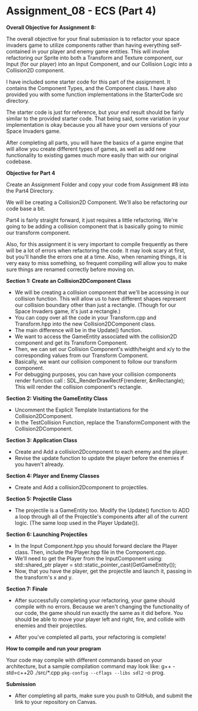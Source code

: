 # Assignment_08 - ECS (Part 4)

**Overall Objective for Assignment 8:** 

The overall objective for your final submission is to refactor your space invaders game to utilize components rather than having everything self-contained in your player and enemy game entities. This will involve refactoring our Sprite into both a Transform and Texture component, our Input (for our player) into an Input Component, and our Collision Logic into a Collision2D component.

I have included some starter code for this part of the assignment. It contains the Component Types, and the Component class. I have also provided you with some function implementations in the StarterCode src directory.

The starter code is just for reference, but your end result should be fairly similar to the provided starter code. That being said, some variation in your implementation is okay because you all have your own versions of your Space Invaders game.

After completing all parts, you will have the basics of a game engine that will allow you create different types of games, as well as add new functionality to existing games much more easily than with our original codebase.

**Objective for Part 4**

Create an Assignment Folder and copy your code from Assignment #8 into the Part4 Directory.

We will be creating a Collision2D Component. We'll also be refactoring our code base a bit.

Part4 is fairly straight forward, it just requires a little refactoring. We're going to be adding a collision component that is basically going to mimic our transform component.

Also, for this assignment it is very important to compile frequently as there will be a lot of errors when refactoring the code. It may look scary at first, but you'll handle the errors one at a time. Also, when renaming things, it is very easy to miss something, so frequent compiling will allow you to make sure things are renamed correctly before moving on.

**Section 1: Create an Collision2DComponent Class**

* We will be creating a collision component that we'll be accessing in our collision function. This will allow us to have different shapes represent our collision boundary other than just a rectangle. (Though for our Space Invaders game, it's just a rectangle.)
* You can copy over all the code in your Transform.cpp and Transform.hpp into the new Collision2DComponent class.
* The main difference will be in the Update() function.
* We want to access the GameEntity associated with the collision2D component and get its Transform Component.
* Then, we can set our Collision Component's width/height and x/y to the corresponding values from our Transform Component.
* Basically, we want our collision component to follow our transform component.
* For debugging purposes, you can have your collision components render function call : SDL_RenderDrawRectF(renderer, &mRectangle); This will render the collision component's rectangle.

**Section 2: Visiting the GameEntity Class**

* Uncomment the Explicit Template Instantiations for the Collision2DComponent.
* In the TestCollision Function, replace the TransformComponent with the Collision2DComponent.

**Section 3: Application Class**

* Create and Add a collision2Dcomponent to each enemy and the player.
* Revise the update function to update the player before the enemies if you haven't already.

**Section 4: Player and Enemy Classes**

* Create and Add a collision2Dcomponent to projectiles.

**Section 5: Projectile Class**

* The projectile is a GameEntity too. Modify the Update() function to ADD a loop through all of the Projectile's components after all of the current logic. (The same loop used in the Player Update()).

**Section 6: Launching Projectiles**

* In the Input Component.hpp you should forward declare the Player class. Then, include the Player.hpp file in the Component.cpp.
* We'll need to get the Player from the InputComponent using: std::shared_ptr<Player> player = std::static_pointer_cast<Player>(GetGameEntity());
* Now, that you have the player, get the projectile and launch it, passing in the transform's x and y.

**Section 7: Finale**

* After successfully completing your refactoring, your game should compile with no errors. Because we aren't changing the functionality of our code, the game should run exactly the same as it did before. You should be able to move your player left and right, fire, and collide with enemies and their projectiles.

* After you've completed all parts, your refactoring is complete! 

**How to compile and run your program**

Your code may compile with different commands based on your architecture, but a sample compilation command may look like: g++ -std=c++20 ./src/*.cpp `pkg-config --cflags --libs sdl2` -o prog.

**Submission**

* After completing all parts, make sure you push to GitHub, and submit the link to your repository on Canvas.